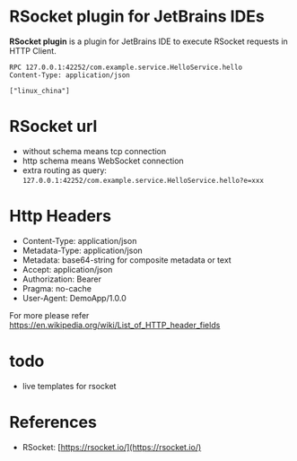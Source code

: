 RSocket plugin for JetBrains IDEs
===================

<!-- Plugin description -->
**RSocket plugin** is a plugin for JetBrains IDE to execute RSocket requests in HTTP Client.

```
RPC 127.0.0.1:42252/com.example.service.HelloService.hello
Content-Type: application/json

["linux_china"]
```

<!-- Plugin description end -->

# RSocket url

* without schema means tcp connection
* http schema means WebSocket connection
* extra routing as query: `127.0.0.1:42252/com.example.service.HelloService.hello?e=xxx`
                                  
# Http Headers

* Content-Type: application/json
* Metadata-Type: application/json
* Metadata: base64-string for composite metadata or text
* Accept: application/json
* Authorization: Bearer <token>
* Pragma: no-cache
* User-Agent: DemoApp/1.0.0

For more please refer https://en.wikipedia.org/wiki/List_of_HTTP_header_fields

# todo

* live templates for rsocket

# References

* RSocket: [https://rsocket.io/](https://rsocket.io/)
